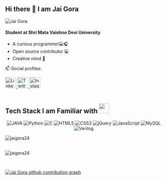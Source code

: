 ## Hi there 👋 I am Jai Gora

<p align="left"> <img src="https://komarev.com/ghpvc/?username=jaigora24&label=Profile%20Views&color=0e75b6&style=flat" alt="Jai Gora" /> </p>

#### Student at Shri Mata Vaishno Devi University
 * A curious programmer💻🎧
 * Open source contributor 💻
 * Creative mind 💭

📫 Social profiles:

<a href="https://www.linkedin.com/in/jai-gora-893343194/">
  <img src="https://github.com/dmhendricks/signature-social-icons/blob/master/icons/round-flat-filled/35px/linkedin.png" alt="LinkedIn" title="LinkedIn" width="35" height="35" />
</a>

<a href="https://twitter.com/jaigora24/">
  <img src="https://cdn.jsdelivr.net/gh/dmhendricks/signature-social-icons/icons/round-flat-filled/50px/twitter.png" alt="Twitter" title="Twitter" width="35" height="35" />
</a>

<a href="https://www.instagram.com/jaigora24/">
  <img src=http://assets.stickpng.com/thumbs/580b57fcd9996e24bc43c521.png alt="Instagram" title="Instagram" width="35" height="35" />
  </a><br></br>
<!-- <a href="https://jaigora24.blogspot.com/">
  <img src="https://www.lifewire.com/thmb/v4P_CNrqWGsQrdj6RaANe2XSVbk=/768x0/filters:no_upscale():max_bytes(150000):strip_icc()/Blogger.svg-57f268d63df78c690fe5d003.png" alt="Twitter" title="Blogger" width="35" height="35" />
  </a><hr>  -->
  <h2 align="left">Tech Stack I am Familiar with <img src = "https://media2.giphy.com/media/QssGEmpkyEOhBCb7e1/giphy.gif?cid=ecf05e47a0n3gi1bfqntqmob8g9aid1oyj2wr3ds3mg700bl&rid=giphy.gif" width = 32px></h1>
 
<p align="center">
<img alt="JAVA" src="https://img.shields.io/badge/Java-ED8B00?style=for-the-badge&logo=java&logoColor=white"/>
<img alt="Python" src="https://img.shields.io/badge/python%20-%2314354C.svg?&style=for-the-badge&logo=python&logoColor=white"/>
<img alt="C" src="https://img.shields.io/badge/c%20-%23E34F26.svg?&style=for-the-badge&logo=c&logoColor=white"/>
<img alt="HTML5" src="https://img.shields.io/badge/html5%20-%23E34F26.svg?&style=for-the-badge&logo=html5&logoColor=white"/>
<img alt="CSS3" src="https://img.shields.io/badge/css3%20-%231572B6.svg?&style=for-the-badge&logo=css3&logoColor=white"/>
<img alt="jQuery" src="https://img.shields.io/badge/jquery%20-%23563D7C.svg?&style=for-the-badge&logo=jquery&logoColor=white"/>
<img alt="JavaScript" src="https://img.shields.io/badge/javascript%20-%23323330.svg?&style=for-the-badge&logo=javascript&logoColor=%23F7DF1E"/>
<img alt="MySQL" src="https://img.shields.io/badge/mysql-%2300f.svg?&style=for-the-badge&logo=mysql&logoColor=white"/>
<img alt="Verilog" src="https://img.shields.io/badge/verilog%20-%23E34F26.svg?&style=for-the-badge&logo=verilog&logoColor=white"/>

  
</p>
  <!--
  <p align="left"> <a> <img src="https://raw.githubusercontent.com/devicons/devicon/master/icons/html5/html5-original-wordmark.svg" alt="html5" width="40" height="40"/> </a>  <a href="https://www.w3schools.com/css/" target="_blank"> <img src="https://raw.githubusercontent.com/devicons/devicon/master/icons/css3/css3-original-wordmark.svg" alt="css3" width="40" height="40"/> </a>
   <a> <img src="https://raw.githubusercontent.com/devicons/devicon/master/icons/java/java-original.svg" alt="java" width="40" height="40"/> </a> 
  <a> <img src="https://raw.githubusercontent.com/devicons/devicon/master/icons/python/python-original.svg" alt="python" width="40" height="40"/> </a>
  <a> <img src="https://img.icons8.com/color/452/c-programming.png" alt="C" width="40" height="40"/></a>
<a> <img src="https://kazzylen.com/wp-content/uploads/jquery-logo-png-800.gif" alt="jQuery" width="40" height="40"/></a>
</p>
[![Jai's github stats](https://github-readme-stats.vercel.app/api?username=jaigora24)](https://github.com/anuraghazra/github-readme-stats)
Github stats-->
<!-- * Software Developer </> 💻 -->
<p><img align="left" src="https://github-readme-stats.vercel.app/api/top-langs?username=jaigora24&show_icons=true&locale=en&layout=compact" alt="jaigora24" /></p>
<!--<p>&nbsp;<img align="left" src="https://github-readme-stats.vercel.app/api?username=jaigora24&show_icons=true&locale=en" alt="jaigora24" /></p>
-->
<br><br>
<p><img align="center" src="https://github-readme-streak-stats.herokuapp.com/?user=jaigora24&" alt="jaigora24" /></p>
<br>

[![Jai Gora github contribution graph](https://activity-graph.herokuapp.com/graph?username=jaigora24&bg_color=000000&color=ffffff&line=0008f5&point=ffffff&area=true&hide_border=true)](https://github.com/ashutosh00710/github-readme-activity-graph)
